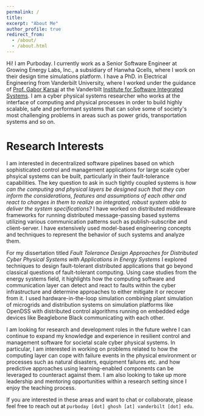 ```yaml
---
permalink: /
title:
excerpt: "About Me"
author_profile: true
redirect_from: 
  - /about/
  - /about.html
---
```


Hi! I am Purboday. I currently work as a Senior Software Engineer at Growing Energy Labs, Inc., a subsidiary of Hanwha Qcells, where I work on their design time simulations platform. I have a PhD. in Electrical Engineering from Vanderbilt University, where I worked under the guidance of [Prof. Gabor Karsai](https://engineering.vanderbilt.edu/bio/gabor-karsai) at the Vanderbilt [Institute for Software Integrated Systems](https://www.isis.vanderbilt.edu/). I am a cyber physical systems researcher who works at the interface of computing and physical processes in order to build highly scalable, safe and performant systems that can solve some of society's most challenging problems in areas such as power grids, transportation systems and so on.

Research Interests
====================
I am interested in decentralized software pipelines based on which sophisticated control and management applications for large scale cyber phsyical systems can be built, particularly in their fault-tolerance capabilities. The key question to ask in such tightly coupled systems is *how can the computing and physical layers be designed such that they can inform the considerations, features and assumptions of each other and react to changes in them to realize an integrated, robust system able to deliver the system specifications?* I have worked on distributed middleware frameworks for running distributed message-passing based systems utilizing various communication patterns such as publish-subscribe and client-server. I have extensively used model-based engineering concepts and techniques to represent the behavior of such systems and analyze them. 

For my dissertation titled *Fault Tolerance Design Approaches for Distributed Cyber Physical Systems with Applications in Energy Systems* I explored techniques to design fault-tolerant distributed applications that go beyond classical questions of fault-tolerant computing. Using case studies from the energy systems field, it highlights how the computing software and communication layer can detect and react to faults within the cyber infrastructure and determine approaches to either mitigate it or recover from it. I used hardware-in-the-loop simulation combining plant simulation of microgrids and distribution systems on simulation platforms like OpenDSS with distributed control algorithms running on embedded edge devices like Beaglebone Black communicating with each other.

I am looking for research and development roles in the future wehre I can continue to expand my knowledge and experience in resilient control and management software for societal scale cyber physical systems. In particular, I am interested in working on problems related to how the computing layer can cope with failure events in the physical environment or processes such as natural disasters, equipment failures etc. and how predictive approaches using learning-enabled components can be leveraged to counteract against them. I am also looking to take up more leadership and mentoring opportunities within a research setting since I enjoy the teaching process.

If you are interested in these areas and want to chat or collaborate, please feel free to reach out at `purboday [dot] ghosh [at] vanderbilt [dot] edu`.
